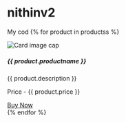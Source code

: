 # nithinv2
My cod
{% for product in productss %}
<div class="card" style="width: 18rem;">
  <img class="card-img-top" src="{{ product.image }}" alt="Card image cap">
  <div class="card-body">
    <h5 class="card-title">{{ product.productname }}</h5>
    <p class="card-text">{{ product.description }}</p>
    <p class="card-text">Price - {{ product.price }}</p>
    <a href="#" class="btn btn-primary">Buy Now</a>
  </div>
</div>
{% endfor %}

